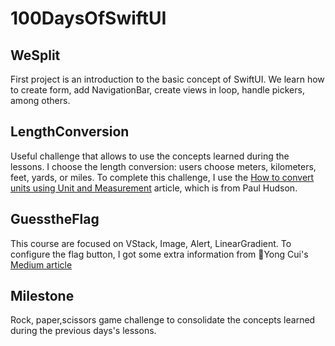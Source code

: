 # 100DaysOfSwiftUI


## WeSplit

First project is an introduction to the basic concept of SwiftUI. We learn how to create form, add NavigationBar, create views in loop, handle pickers, among others.


## LengthConversion

Useful challenge that allows to use the concepts learned during the lessons. 
I choose the length conversion: users choose meters, kilometers, feet, yards, or miles.
To complete this challenge, I use the [How to convert units using Unit and Measurement](https://www.hackingwithswift.com/example-code/system/how-to-convert-units-using-unit-and-measurement) article, which is from Paul Hudson.

## GuesstheFlag

This course are focused on VStack, Image, Alert, LinearGradient. To configure the flag button, I got some extra information from Yong Cui's [Medium article](https://medium.com/better-programming/the-shape-protocol-and-custom-shapes-in-swiftui-1e562efd0e79)

## Milestone 


Rock, paper,scissors game challenge to consolidate the concepts learned during the previous days's lessons.


